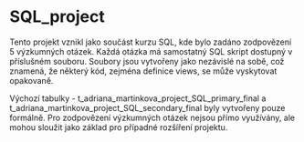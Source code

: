# SQL_project
Tento projekt vznikl jako součást kurzu SQL, kde bylo zadáno zodpovězení 5 výzkumných otázek. Každá otázka má samostatný SQL skript dostupný v příslušném souboru. Soubory jsou vytvořeny jako nezávislé na sobě, což znamená, že některý kód, zejména definice views, se může vyskytovat opakovaně.

Výchozí tabulky - t_adriana_martinkova_project_SQL_primary_final a t_adriana_martinkova_project_SQL_secondary_final byly vytvořeny pouze formálně. Pro zodpovězení výzkumných otázek nejsou přímo využívány, ale mohou sloužit jako základ pro případné rozšíření projektu.